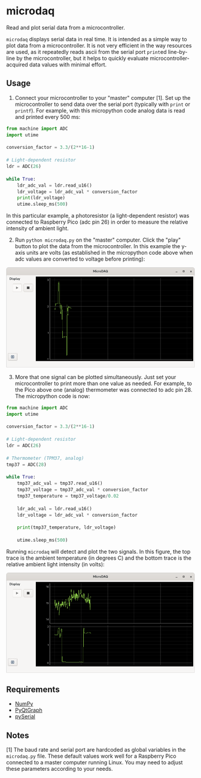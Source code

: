 # microdaq

Read and plot serial data from a microcontroller.

`microdaq` displays serial data in real time. It is intended as a simple way to plot data from a microcontroller. It is not very efficient in the way resources are used, as it repeatedly reads ascii from the serial port `print`ed line-by-line by the microcontroller, but it helps to quickly evaluate microcontroller-acquired data values with minimal effort.

## Usage

1. Connect your microcontroller to your "master" computer [1]. Set up the microcontroller to send data over the serial port (typically with `print` or `printf`). For example, with this micropython code analog data is read and printed every 500 ms:

```python
from machine import ADC
import utime

conversion_factor = 3.3/(2**16-1)

# Light-dependent resistor
ldr = ADC(26)

while True:
    ldr_adc_val = ldr.read_u16()
    ldr_voltage = ldr_adc_val * conversion_factor
    print(ldr_voltage)
    utime.sleep_ms(500)
```

In this particular example, a photoresistor (a light-dependent resistor) was connected to Raspberry Pico (adc pin 26) in order to measure the relative intensity of ambient light.

2. Run `python microdaq.py` on the "master" computer. Click the "play" button to plot the data from the microcontroller. In this example the y-axis units are volts (as established in the micropython code above when adc values are converted to voltage before printing):

![One signal](img/one_signal.png)

3. More that one signal can be plotted simultaneously. Just set your microcontroller to print more than one value as needed. For example, to the Pico above one (analog) thermometer was connected to adc pin 28. The micropython code is now:

```python
from machine import ADC
import utime

conversion_factor = 3.3/(2**16-1)

# Light-dependent resistor
ldr = ADC(26)

# Thermometer (TPM37, analog)
tmp37 = ADC(28)

while True:
    tmp37_adc_val = tmp37.read_u16()
    tmp37_voltage = tmp37_adc_val * conversion_factor
    tmp37_temperature = tmp37_voltage/0.02

    ldr_adc_val = ldr.read_u16()
    ldr_voltage = ldr_adc_val * conversion_factor

    print(tmp37_temperature, ldr_voltage)

    utime.sleep_ms(500)
```
Running `microdaq` will detect and plot the two signals. In this figure, the top trace is the ambient temperature (in degrees C) and the bottom trace is the relative ambient light intensity (in volts):

![Two signals](img/two_signals.png)


## Requirements

* [NumPy](https://numpy.org/)
* [PyQtGraph](http://pyqtgraph.org/)
* [pySerial](https://github.com/pyserial/)


## Notes

[1] The baud rate and serial port are hardcoded as global variables in the `microdaq.py` file. These default values work well for a Raspberry Pico connected to a master computer running Linux. You may need to adjust these parameters according to your needs.